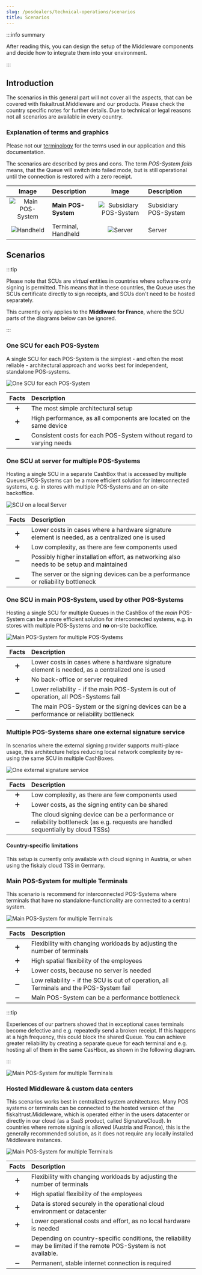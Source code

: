 ```yaml
---
slug: /posdealers/technical-operations/scenarios
title: Scenarios
---
```



:::info summary

After reading this, you can design the setup of the Middleware components and decide how to integrate them into your environment.

:::

## Introduction
The scenarios in this general part will not cover all the aspects, that can be covered with fiskaltrust.Middleware and our products. 
Please check the country specific notes for further details. Due to technical or legal reasons not all scenarios are available in every country.

### Explanation of terms and graphics

Please not our [terminology](../../faq/terms.md) for the terms used in our application and this documentation.


The scenarios are described by pros and cons. The term _POS-System fails_ means, that the Queue will switch into failed mode, but is still operational until the connection is restored with a zero receipt. 

|                      Image                      | Description         |                      Image                       | Description           |
| :---------------------------------------------: | :------------------ | :----------------------------------------------: | :-------------------- |
| ![Main POS-System](images/main-POS-System.png ) | **Main POS-System** | ![Subsidiary POS-System](images/POS-System.png ) | Subsidiary POS-System |
|   ![Handheld](images/handheld.png "Handheld")   | Terminal, Handheld  |      ![Server](images/server.png "Server")       | Server                |

## Scenarios

:::tip

Please note that SCUs are _virtual_ entities in countries where software-only signing is permitted. This means that in these countries, the Queue uses the SCUs certificate directly to sign receipts, and SCUs don't need to be hosted separately. 

This currently only applies to the **Middlware for France**, where the SCU parts of the diagrams below can be ignored.

:::

### One SCU for each POS-System
A single SCU for each POS-System is the simplest - and often the most reliable - architectural approach and works best for independent, standalone POS-systems.

![One SCU for each POS-System](images/scenario-1-RR.png "One SCU for each POS-System")

| Facts | Description                                                          |
| :---: | :------------------------------------------------------------------- |
|   ➕   | The most simple architectural setup                                  |
|   ➕   | High performance, as all components are located on the same device   |
|   ➖   | Consistent costs for each POS-System without regard to varying needs |

### One SCU at server for multiple POS-Systems
Hosting a single SCU in a separate CashBox that is accessed by multiple Queues/POS-Systems can be a more efficient solution for interconnected systems, e.g. in stores with multiple POS-Systems and an on-site backoffice.

![SCU on a local Server](images/scenario-2-RR.png "SCU on a local Server")

| Facts | Description                                                                                     |
| :---: | :---------------------------------------------------------------------------------------------- |
|   ➕   | Lower costs in cases where a hardware signature element is needed, as a centralized one is used |
|   ➕   | Low complexity, as there are few components used                                                |
|   ➖   | Possibly higher installation effort, as networking also needs to be setup and maintained        |
|   ➖   | The server or the signing devices can be a performance or reliability bottleneck                |

### One SCU in main POS-System, used by other POS-Systems
Hosting a single SCU for multiple Queues in the CashBox of the _main_ POS-System can be a more efficient solution for interconnected systems, e.g. in stores with multiple POS-Systems and **no** on-site backoffice.

![Main POS-System for multiple POS-Systems](images/scenario-3-RR.png "Main POS-System for multiple POS-Systems")

| Facts | Description                                                                                     |
| :---: | :---------------------------------------------------------------------------------------------- |
|   ➕   | Lower costs in cases where a hardware signature element is needed, as a centralized one is used |
|   ➕   | No back-office or server required                                                               |
|   ➖   | Lower reliability - if the main POS-System is out of operation, all POS-Systems fail            |
|   ➖   | The main POS-System or the signing devices can be a performance or reliability bottleneck       |

### Multiple POS-Systems share one external signature service
In scenarios where the external signing provider supports multi-place usage, this architecture helps reducing local network complexity by re-using the same SCU in multiple CashBoxes.

![One external signature service](images/scenario-4-RR.png "One external signature service")

| Facts | Description                                                                                                                       |
| :---: | :-------------------------------------------------------------------------------------------------------------------------------- |
|   ➕   | Low complexity, as there are few components used                                                                                  |
|   ➕   | Lower costs, as the signing entity can be shared                                                                                  |
|   ➖   | The cloud signing device can be a performance or reliability bottleneck (as e.g. requests are handled sequentially by cloud TSSs) |

#### Country-specific limitations
This setup is currently only available with cloud signing in Austria, or when using the fiskaly cloud TSS in Germany.

### Main POS-System for multiple Terminals
This scenario is recommend for interconnected POS-Systems where terminals that have no standalone-functionality are connected to a central system.

![Main POS-System for multiple Terminals](images/scenario-5-RR.png "Main POS-System for multiple Terminals")

| Facts | Description                                                                             |
| :---: | :-------------------------------------------------------------------------------------- |
|   ➕   | Flexibility with changing workloads by adjusting the number of terminals                |
|   ➕   | High spatial flexibility of the employees                                               |
|   ➕   | Lower costs, because no server is needed                                                |
|   ➖   | Low reliability - if the SCU is out of operation, all Terminals and the POS-System fail |
|   ➖   | Main POS-System can be a performance bottleneck                                         |

:::tip

Experiences of our partners showed that in exceptional cases terminals become defective and e.g. repeatedly send a broken receipt. If this happens at a high frequency, this could block the shared Queue. You can achieve greater reliability by creating a separate queue for each terminal and e.g. hosting all of them in the same CasHbox, as shown in the following diagram.

:::

![Main POS-System for multiple Terminals](images/scenario-5B-RR.png "Main POS-System for multiple Terminals")

### Hosted Middleware & custom data centers
This scenarios works best in centralized system architectures. Many POS systems or terminals can be connected to the hosted version of the fiskaltrust.Middleware, which is operated either in the users datacenter or directly in our cloud (as a SaaS product, called SignatureCloud). In countries where remote signing is allowed (Austria and France), this is the generally recommended solution, as it does not require any locally installed Middleware instances.

![Main POS-System for multiple Terminals](images/scenario-6-RR.png "Main POS-System for multiple Terminals")


| Facts | Description                                                                                                         |
| :---: | :------------------------------------------------------------------------------------------------------------------ |
|   ➕   | Flexibility with changing workloads by adjusting the number of terminals                                            |
|   ➕   | High spatial flexibility of the employees                                                                           |
|   ➕   | Data is stored securely in the operational cloud environment or datacenter                                          |
|   ➕   | Lower operational costs and effort, as no local hardware is needed                                                  |
|   ➖   | Depending on country-specific conditions, the reliability may be limited if the remote POS-System is not available. |
|   ➖   | Permanent, stable internet connection is required                                                                   |
